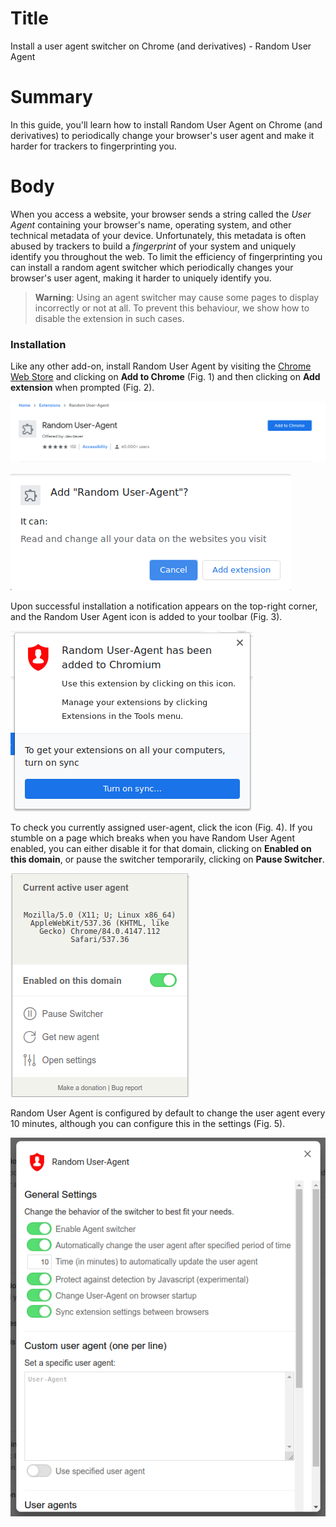 # Title #
Install a user agent switcher on Chrome (and derivatives) - Random User Agent

# Summary #
In this guide, you'll learn how to install Random User Agent on Chrome (and derivatives) to periodically change your browser's user agent and make it harder for trackers to fingerprinting you.

# Body #
When you access a website, your browser sends a string called the *User Agent* containing your browser's name, operating system, and other technical metadata of your device. Unfortunately, this metadata is often abused by trackers to build a *fingerprint* of your system and uniquely identify you throughout the web. To limit the efficiency of fingerprinting you can install a random agent switcher which periodically changes your browser's user agent, making it harder to uniquely identify you.

> **Warning**: Using an agent switcher may cause some pages to display incorrectly or not at all. To prevent this behaviour, we show how to disable the extension in such cases.

### Installation ###
Like any other add-on, install Random User Agent by visiting the [Chrome Web Store][1] and clicking on **Add to Chrome** (Fig. 1) and then clicking on **Add extension** when prompted (Fig. 2).

![Fig. 1: Download Random User Agent](../images/Chrome/agent-add.png?raw=true)

![Fig. 2: Add Random User Agent to Chrome](../images/Chrome/agent-prompt.png?raw=true)

Upon successful installation a notification appears on the top-right corner, and the Random User Agent icon is added to your toolbar (Fig. 3).

![Fig. 3: Notification of successful installation](../images/Chrome/agent-notify.png?raw=true)

To check you currently assigned user-agent, click the icon (Fig. 4). If you stumble on a page which breaks when you have Random User Agent enabled, you can either disable it for that domain, clicking on **Enabled on this domain**, or pause the switcher temporarily, clicking on **Pause Switcher**.

![Fig. 4: Random User Agent pop-up interface](../images/Chrome/agent-test.png?raw=true)

Random User Agent is configured by default to change the user agent every 10 minutes, although you can configure this in the settings (Fig. 5).

![Fig. 5: Random User Agent settings page](../images/Chrome/agent-settings.png?raw=true)

[1]: https://chrome.google.com/webstore/detail/random-user-agent/einpaelgookohagofgnnkcfjbkkgepnp
